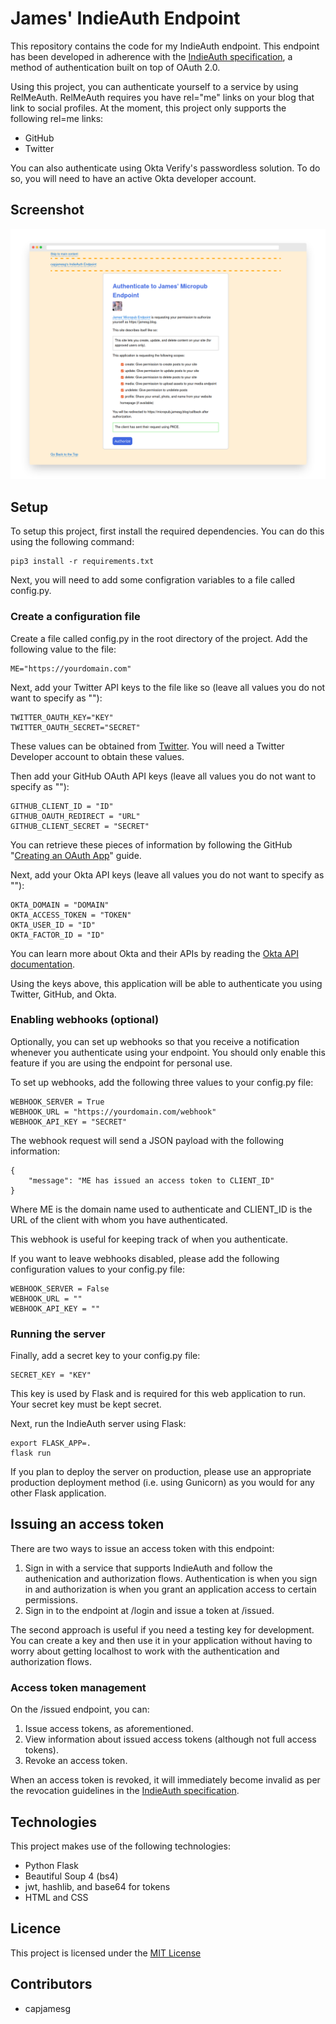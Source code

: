 # James' IndieAuth Endpoint

This repository contains the code for my IndieAuth endpoint. This endpoint has been developed in adherence with the [IndieAuth specification](https://indieauth.spec.indieweb.org), a method of authentication built on top of OAuth 2.0.

Using this project, you can authenticate yourself to a service by using RelMeAuth. RelMeAuth requires you have rel="me" links on your blog that link to social profiles. At the moment, this project only supports the following rel=me links:

- GitHub
- Twitter

You can also authenticate using Okta Verify's passwordless solution. To do so, you will need to have an active Okta developer account.

## Screenshot

![Authorization page on the IndieAuth endpoint](screenshot.png)

## Setup

To setup this project, first install the required dependencies. You can do this using the following command:

    pip3 install -r requirements.txt

Next, you will need to add some configration variables to a file called config.py.

### Create a configuration file

Create a file called config.py in the root directory of the project. Add the following value to the file:

    ME="https://yourdomain.com"
    
Next, add your Twitter API keys to the file like so (leave all values you do not want to specify as ""):

    TWITTER_OAUTH_KEY="KEY"
    TWITTER_OAUTH_SECRET="SECRET"

These values can be obtained from [Twitter](https://developer.twitter.com). You will need a Twitter Developer account to obtain these values.

Then add your GitHub OAuth API keys (leave all values you do not want to specify as ""):

    GITHUB_CLIENT_ID = "ID"
    GITHUB_OAUTH_REDIRECT = "URL"
    GITHUB_CLIENT_SECRET = "SECRET"

You can retrieve these pieces of information by following the GitHub "[Creating an OAuth App](https://docs.github.com/en/developers/apps/building-oauth-apps/creating-an-oauth-app)" guide.

Next, add your Okta API keys (leave all values you do not want to specify as ""):

    OKTA_DOMAIN = "DOMAIN"
    OKTA_ACCESS_TOKEN = "TOKEN"
    OKTA_USER_ID = "ID"
    OKTA_FACTOR_ID = "ID"

You can learn more about Okta and their APIs by reading the [Okta API documentation](https://developer.okta.com/docs/api/getting-started/).

Using the keys above, this application will be able to authenticate you using Twitter, GitHub, and Okta.

### Enabling webhooks (optional)

Optionally, you can set up webhooks so that you receive a notification whenever you authenticate using your endpoint. You should only enable this feature if you are using the endpoint for personal use.

To set up webhooks, add the following three values to your config.py file:

    WEBHOOK_SERVER = True
    WEBHOOK_URL = "https://yourdomain.com/webhook"
    WEBHOOK_API_KEY = "SECRET"

The webhook request will send a JSON payload with the following information:

    {
        "message": "ME has issued an access token to CLIENT_ID"
    }

Where ME is the domain name used to authenticate and CLIENT_ID is the URL of the client with whom you have authenticated.

This webhook is useful for keeping track of when you authenticate.

If you want to leave webhooks disabled, please add the following configuration values to your config.py file:

    WEBHOOK_SERVER = False
    WEBHOOK_URL = ""
    WEBHOOK_API_KEY = ""

### Running the server

Finally, add a secret key to your config.py file:

    SECRET_KEY = "KEY"

This key is used by Flask and is required for this web application to run. Your secret key must be kept secret.

Next, run the IndieAuth server using Flask:

    export FLASK_APP=.
    flask run

If you plan to deploy the server on production, please use an appropriate production deployment method (i.e. using Gunicorn) as you would for any other Flask application.

## Issuing an access token

There are two ways to issue an access token with this endpoint:

1. Sign in with a service that supports IndieAuth and follow the authenication and authorization flows. Authentication is when you sign in and authorization is when you grant an application access to certain permissions.
2. Sign in to the endpoint at /login and issue a token at /issued.

The second approach is useful if you need a testing key for development. You can create a key and then use it in your application without having to worry about getting localhost to work with the authentication and authorization flows.

### Access token management

On the /issued endpoint, you can:

1. Issue access tokens, as aforementioned.
2. View information about issued access tokens (although not full access tokens).
3. Revoke an access token.

When an access token is revoked, it will immediately become invalid as per the revocation guidelines in the [IndieAuth specification](https://indieauth.spec.indieweb.org/).

## Technologies

This project makes use of the following technologies:

- Python Flask
- Beautiful Soup 4 (bs4)
- jwt, hashlib, and base64 for tokens
- HTML and CSS

## Licence

This project is licensed under the [MIT License](LICENSE)

## Contributors

- capjamesg
